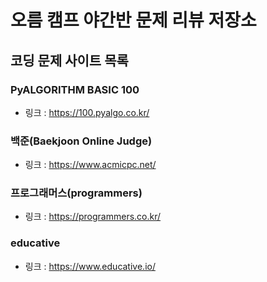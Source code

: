 # 오름 캠프 야간반 문제 리뷰 저장소
## 코딩 문제 사이트 목록
### PyALGORITHM BASIC 100
* 링크 : https://100.pyalgo.co.kr/

### 백준(Baekjoon Online Judge)
* 링크 : https://www.acmicpc.net/

### 프로그래머스(programmers)
* 링크 : https://programmers.co.kr/

### educative
* 링크 : https://www.educative.io/
